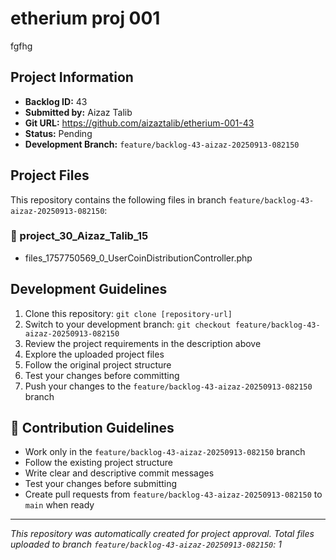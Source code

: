 # etherium proj 001

fgfhg

## Project Information

- **Backlog ID:** 43
- **Submitted by:** Aizaz Talib
- **Git URL:** https://github.com/aizaztalib/etherium-001-43
- **Status:** Pending
- **Development Branch:** `feature/backlog-43-aizaz-20250913-082150`

## Project Files

This repository contains the following files in branch `feature/backlog-43-aizaz-20250913-082150`:

### 📁 project_30_Aizaz_Talib_15
- files_1757750569_0_UserCoinDistributionController.php

## Development Guidelines

1. Clone this repository: `git clone [repository-url]`
2. Switch to your development branch: `git checkout feature/backlog-43-aizaz-20250913-082150`
3. Review the project requirements in the description above
4. Explore the uploaded project files
5. Follow the original project structure
6. Test your changes before committing
7. Push your changes to the `feature/backlog-43-aizaz-20250913-082150` branch

## 🤝 Contribution Guidelines

- Work only in the `feature/backlog-43-aizaz-20250913-082150` branch
- Follow the existing project structure
- Write clear and descriptive commit messages
- Test your changes before submitting
- Create pull requests from `feature/backlog-43-aizaz-20250913-082150` to `main` when ready

---

*This repository was automatically created for project approval. Total files uploaded to branch `feature/backlog-43-aizaz-20250913-082150`: 1*
